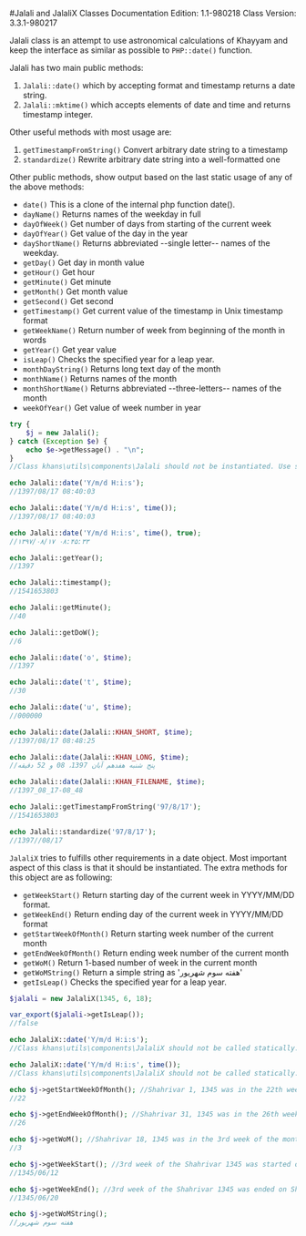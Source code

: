 #Jalali and JalaliX Classes
Documentation Edition: 1.1-980218
Class Version: 3.3.1-980217

Jalali class is an attempt to use astronomical calculations of Khayyam and keep the interface 
as similar as possible to `PHP::date()` function.

Jalali has two main public methods:

1. `Jalali::date()` which by accepting format and timestamp returns a date string.
1. `Jalali::mktime()` which accepts elements of date and time and returns timestamp integer.

Other useful methods with most usage are:

1. `getTimestampFromString()` Convert arbitrary date string to a timestamp
1. `standardize()` Rewrite arbitrary date string into a well-formatted one


Other public methods, show output based on the last static usage of any of the above methods:

   + `date()` This is a clone of the internal php function date(). 
   + `dayName()` Returns names of the weekday in full 
   + `dayOfWeek()` Get number of days from starting of the current week 
   + `dayOfYear()` Get value of the day in the year 
   + `dayShortName()` Returns abbreviated --single letter-- names of the weekday. 
   + `getDay()` Get day in month value 
   + `getHour()` Get hour 
   + `getMinute()` Get minute 
   + `getMonth()` Get month value 
   + `getSecond()` Get second 
   + `getTimestamp()` Get current value of the timestamp in Unix timestamp format 
   + `getWeekName()` Return number of week from beginning of the month in words 
   + `getYear()` Get year value 
   + `isLeap()` Checks the specified year for a leap year. 
   + `monthDayString()` Returns long text day of the month 
   + `monthName()` Returns names of the month 
   + `monthShortName()` Returns abbreviated --three-letters-- names of the month 
   + `weekOfYear()`  Get value of week number in year 

```php
try {
    $j = new Jalali();
} catch (Exception $e) {
    echo $e->getMessage() . "\n";
}
//Class khans\utils\components\Jalali should not be instantiated. Use static methods only.

echo Jalali::date('Y/m/d H:i:s');
//1397/08/17 08:40:03

echo Jalali::date('Y/m/d H:i:s', time());
//1397/08/17 08:40:03

echo Jalali::date('Y/m/d H:i:s', time(), true);
//۱۳۹۷/۰۸/۱۷ ۰۸:۴۵:۳۳

echo Jalali::getYear();
//1397

echo Jalali::timestamp();
//1541653803

echo Jalali::getMinute();
//40

echo Jalali::getDoW();
//6

echo Jalali::date('o', $time);
//1397

echo Jalali::date('t', $time);
//30

echo Jalali::date('u', $time);
//000000

echo Jalali::date(Jalali::KHAN_SHORT, $time);
//1397/08/17 08:48:25

echo Jalali::date(Jalali::KHAN_LONG, $time);
//پنج شنبه هفدهم آبان 1397، 08 و 52 دقیقه

echo Jalali::date(Jalali::KHAN_FILENAME, $time);
//1397_08_17-08_48

echo Jalali::getTimestampFromString('97/8/17');
//1541653803

echo Jalali::standardize('97/8/17');
//1397//08/17
```

`JalaliX` tries to fulfills other requirements in a date object. 
Most important aspect of this class is that it should be instantiated.
The extra methods for this object are as following:
 + `getWeekStart()` Return starting day of the current week in YYYY/MM/DD format.
 + `getWeekEnd()` Return ending day of the current week in YYYY/MM/DD format
 + `getStartWeekOfMonth()` Return starting week number of the current month
 + `getEndWeekOfMonth()` Return ending week number of the current month
 + `getWoM()` Return 1-based number of week in the current month
 + `getWoMString()` Return a simple string as 'هفته سوم شهریور'
 + `getIsLeap()` Checks the specified year for a leap year.
 
```php
$jalali = new JalaliX(1345, 6, 18);

var_export($jalali->getIsLeap());
//false

echo JalaliX::date('Y/m/d H:i:s');
//Class khans\utils\components\JalaliX should not be called statically. use parent class Jalali.

echo JalaliX::date('Y/m/d H:i:s', time());
//Class khans\utils\components\JalaliX should not be called statically. use parent class Jalali

echo $j->getStartWeekOfMonth(); //Shahrivar 1, 1345 was in the 22th week of the year .
//22

echo $j->getEndWeekOfMonth(); //Shahrivar 31, 1345 was in the 26th week of the year.
//26

echo $j->getWoM(); //Shahrivar 18, 1345 was in the 3rd week of the month.
//3

echo $j->getWeekStart(); //3rd week of the Shahrivar 1345 was started on Sharivar 12th.
//1345/06/12

echo $j->getWeekEnd(); //3rd week of the Shahrivar 1345 was ended on Shahrivar 20th.
//1345/06/20

echo $j->getWoMString();
//هفته سوم شهریور
```
